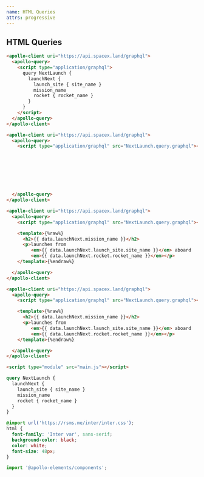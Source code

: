 ```yaml
---
name: HTML Queries
attrs: progressive
---
```


## HTML Queries

```html
<apollo-client uri="https://api.spacex.land/graphql">
  <apollo-query>
    <script type="application/graphql">
      query NextLaunch {
        launchNext {
          launch_site { site_name }
          mission_name
          rocket { rocket_name }
        }
      }
    </script>
  </apollo-query>
</apollo-client>
```

```html reveal
<apollo-client uri="https://api.spacex.land/graphql">
  <apollo-query>
    <script type="application/graphql" src="NextLaunch.query.graphql"></script>








  </apollo-query>
</apollo-client>
```

```html reveal
<apollo-client uri="https://api.spacex.land/graphql">
  <apollo-query>
    <script type="application/graphql" src="NextLaunch.query.graphql"></script>

    <template>{%raw%}
      <h2>{{ data.launchNext.mission_name }}</h2>
      <p>launches from
         <em>{{ data.launchNext.launch_site.site_name }}</em> aboard
         <em>{{ data.launchNext.rocket.rocket_name }}</em></p>
    </template>{%endraw%}

  </apollo-query>
</apollo-client>
```

<div reveal fullheight>

```html playground apollo-query-example index.html
<apollo-client uri="https://api.spacex.land/graphql">
  <apollo-query>
    <script type="application/graphql" src="NextLaunch.query.graphql"></script>

    <template>{%raw%}
      <h2>{{ data.launchNext.mission_name }}</h2>
      <p>launches from
         <em>{{ data.launchNext.launch_site.site_name }}</em> aboard
         <em>{{ data.launchNext.rocket.rocket_name }}</em></p>
    </template>{%endraw%}

  </apollo-query>
</apollo-client>

<script type="module" src="main.js"></script>
```

<div>

```graphql playground-file apollo-query-example NextLaunch.query.graphql
query NextLaunch {
  launchNext {
    launch_site { site_name }
    mission_name
    rocket { rocket_name }
  }
}
```

```css playground-file apollo-query-example style.css
@import url('https://rsms.me/inter/inter.css');
html {
  font-family: 'Inter var', sans-serif;
  background-color: black;
  color: white;
  font-size: 48px;
}
```

```js playground-file apollo-query-example main.js
import '@apollo-elements/components';
```

</div>

</div>
